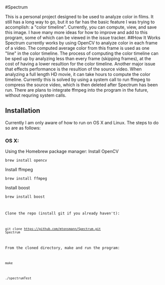 #Spectrum
<body>This is a personal project designed to be used to analyze color in films. It still has a long way to go, but it so far has the basic feature I was trying to accomplish: a "color timeline". Currently, you can compute, view, and save this image. I have many more ideas for how to improve and add to this program, some of which can be viewed in the issue tracker.</body>
##How It Works
<body>Spectrum currently works by using OpenCV to analyze color in each frame of a video. The computed average color from this frame is used as one "line" in the color timeline. The process of computing the color timeline can be sped up by analyzing less than every frame (skipping frames), at the cost of having a lower resultion for the color timeline.</body>


<body>Another major issue that effects performance is the resultion of the source video. When analyzing a full length HD movie, it can take hours to compute the color timeline. Currently this is solved by using a system call to run ffmpeg to compress the source video, which is then deleted after Spectrum has been run. There are plans to integrate ffmpeg into the program in the future, without requring system calls.</body>

## Installation

<body>Currently I am only aware of how to run on OS X and Linux. The steps to do so are as follows: </body>

### OS X:
<body>Using the Homebrew package manager: </body>

<body>Install OpenCV

<code>brew install opencv </code>

Install ffmpeg

<code>brew install ffmpeg </code>

Install boost

<code>brew install boost</boost>

Clone the repo (install git if you already haven't):

<code>git clone https://github.com/mtonsmann/Spectrum.git Spectrum</code>

From the cloned directory, make and run the program:

<code>make</code>

<code>./spectrumTest</code>
